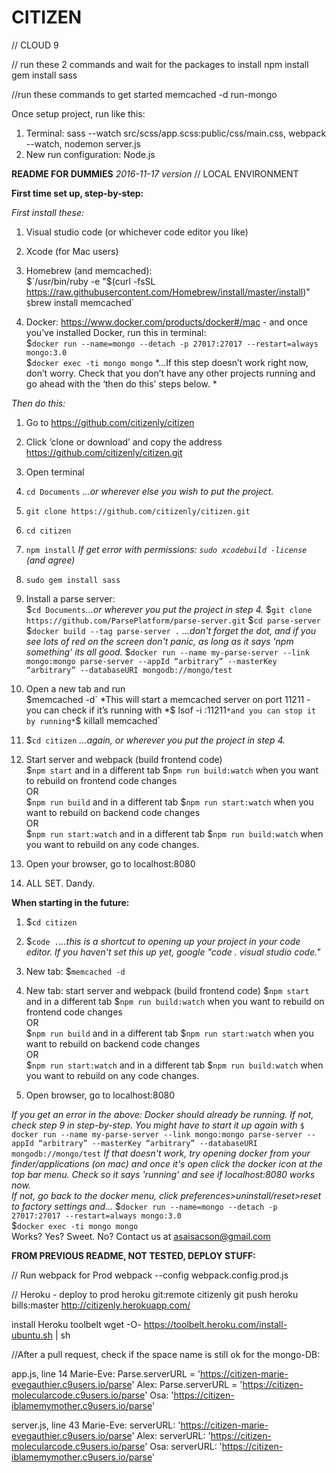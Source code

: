 # CITIZEN

// CLOUD 9

// run these 2 commands and wait for the packages to install
npm install
gem install sass


//run these commands to get started
memcached -d
run-mongo

Once setup project, run like this:
1. Terminal: sass --watch src/scss/app.scss:public/css/main.css, webpack --watch, nodemon server.js
2. New run configuration: Node.js



**README FOR DUMMIES** *2016-11-17 version*
// LOCAL ENVIRONMENT

**First time set up, step-by-step:**  

*First install these:*

1. Visual studio code (or whichever code editor you like)

2. Xcode (for Mac users)

3. Homebrew (and memcached):  
$`/usr/bin/ruby -e "$(curl -fsSL https://raw.githubusercontent.com/Homebrew/install/master/install)"`  
$`brew install memcached`  

4. Docker: https://www.docker.com/products/docker#/mac - and once you’ve installed Docker, run this in terminal:   
    $`docker run --name=mongo --detach -p 27017:27017 --restart=always mongo:3.0`  
    $`docker exec -ti mongo mongo`  *...If this step doesn’t work right now, don’t worry. Check that you don’t have any other projects running and go ahead with the ‘then do this’ steps below. *

*Then do this:*

1. Go to https://github.com/citizenly/citizen

2. Click ‘clone or download’ and copy the address https://github.com/citizenly/citizen.git

3. Open terminal

4. `cd Documents` *...or wherever else you wish to put the project.*

5. `git clone https://github.com/citizenly/citizen.git`

6. `cd citizen`

7. `npm install`
  *If get error with permissions: *`sudo xcodebuild -license`* (and agree)*

8. `sudo gem install sass`
9. Install a parse server:  
  $`cd Documents`*...or wherever you put the project in step 4.*
  $`git clone https://github.com/ParsePlatform/parse-server.git`
  $`cd parse-server`  
  $`docker build --tag parse-server .`  *...don't forget the dot, and if you see lots of red on the screen don't panic, as long as it says 'npm something' its all good.*
  $`docker run --name my-parse-server --link mongo:mongo parse-server --appId “arbitrary” --masterKey “arbitrary” --databaseURI mongodb://mongo/test`

10. Open a new tab and run  
$`memcached -d`
*This will start a memcached server on port 11211 - you can check if it’s running with *`$ lsof -i :11211` *and you can stop it by running* `$ killall memcached`
11. $`cd citizen` *...again, or wherever you put the project in step 4.*
12. Start server and webpack (build frontend code)  
  $`npm start`  and in a different tab  $`npm run build:watch`      when you want to rebuild on frontend code changes  
  OR  
  $`npm run build`  and in a different tab $`npm run start:watch`  when you want to rebuild on backend code changes  
  OR  
  $`npm run start:watch`   and in a different tab  $`npm run build:watch` when you want to rebuild on any code changes.

13. Open your browser, go to localhost:8080
14. ALL SET. Dandy.



**When starting in the future:**

1. $`cd citizen`

2. $`code .`*...this is a shortcut to opening up your project in your code editor. If you haven't set this up yet, google "code . visual studio code."*

3. New tab: $`memcached -d`

4. New tab: start server and webpack (build frontend code)
$`npm start`  and in a different tab  $`npm run build:watch`      when you want to rebuild on frontend code changes   
OR  
$`npm run build`  and in a different tab $`npm run start:watch`  when you want to rebuild on backend code changes  
OR  
$`npm run start:watch`   and in a different tab $`npm run build:watch` when you want to rebuild on any code changes. 

5. Open browser, go to localhost:8080


*If you get an error in the above:  Docker should already be running. If not, check step 9 in step-by-step. You might have to start it up again with* `$ docker run --name my-parse-server --link mongo:mongo parse-server --appId “arbitrary” --masterKey “arbitrary” --databaseURI mongodb://mongo/test`
*If that doesn't work, try opening docker from your finder/applications (on mac) and once it's open click the docker icon at the top bar menu. Check so it says 'running' and see if localhost:8080 works now.  
If not, go back to the docker menu, click preferences>uninstall/reset>reset to factory settings and...*
    $`docker run --name=mongo --detach -p 27017:27017 --restart=always mongo:3.0`  
    $`docker exec -ti mongo mongo`  
Works? Yes? Sweet. No? Contact us at asaisacson@gmail.com



**FROM PREVIOUS README, NOT TESTED, DEPLOY STUFF:**

// Run webpack for Prod
webpack --config webpack.config.prod.js


// Heroku - deploy to prod
heroku git:remote citizenly
git push heroku bills:master
http://citizenly.herokuapp.com/




install Heroku toolbelt
wget -O- https://toolbelt.heroku.com/install-ubuntu.sh | sh


//After a pull request, check if the space name is still ok for the mongo-DB:

app.js, line 14
Marie-Eve: Parse.serverURL = 'https://citizen-marie-evegauthier.c9users.io/parse'
Alex: Parse.serverURL = 'https://citizen-molecularcode.c9users.io/parse'
Osa: 'https://citizen-iblamemymother.c9users.io/parse'

server.js, line 43
Marie-Eve:  serverURL: 'https://citizen-marie-evegauthier.c9users.io/parse' 
Alex: serverURL: 'https://citizen-molecularcode.c9users.io/parse'
Osa: serverURL: 'https://citizen-iblamemymother.c9users.io/parse'
